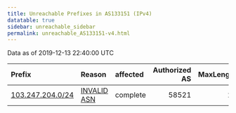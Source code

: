 ```yaml
---
title: Unreachable Prefixes in AS133151 (IPv4)
datatable: true
sidebar: unreachable_sidebar
permalink: unreachable_AS133151-v4.html
---
```


Data as of 2019-12-13 22:40:00 UTC


<div class="datatable-begin"></div>

| Prefix                                                     | Reason                                                                                                   | affected   |   Authorized AS |   MaxLength | Anchor                                       |   unreachable /24s |
|:-----------------------------------------------------------|:---------------------------------------------------------------------------------------------------------|:-----------|----------------:|------------:|:---------------------------------------------|-------------------:|
| [103.247.204.0/24](https://stat.ripe.net/103.247.204.0/24) | [INVALID ASN](https://rpki-validator.ripe.net/announcement-preview?asn=AS133151&prefix=103.247.204.0/24) | complete   |           58521 |          22 | [APNIC](unreachable_APNIC_RPKI_Root-v4.html) |                  1 |

<div class="datatable-end"></div>